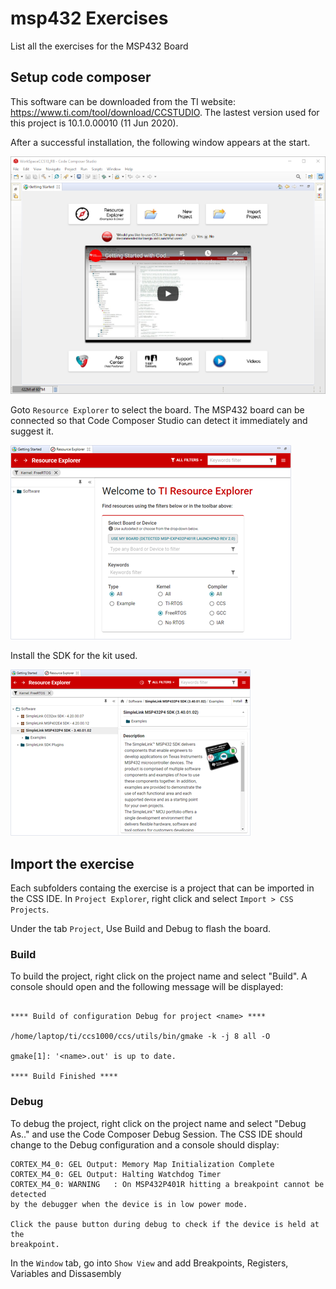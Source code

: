 # msp432 Exercises

List all the exercises for the MSP432 Board

## Setup code composer

This software can be downloaded from the TI website: https://www.ti.com/tool/download/CCSTUDIO. The lastest version used for this project is 10.1.0.00010 (11 Jun 2020).

After a successful installation, the following window appears at the start.

![Starting](doc/step1.png)

Goto `Resource Explorer` to select the board. The MSP432 board can be connected
so that Code Composer Studio can detect it immediately and suggest it.

![Ressource Explorer](doc/step2.png)

Install the SDK for the kit used.

![Install SDK](doc/step3.png)

## Import the exercise

Each subfolders containg the exercise is a project that can be imported in
the CSS IDE. In `Project Explorer`, right click and select
`Import > CSS Projects`.

Under the tab `Project`, Use Build and Debug to flash the board.

### Build
To build the project, right click on the project name and select "Build". A
console should open and the following message will be displayed:

```

**** Build of configuration Debug for project <name> ****

/home/laptop/ti/ccs1000/ccs/utils/bin/gmake -k -j 8 all -O 
 
gmake[1]: '<name>.out' is up to date.

**** Build Finished ****
```

### Debug
To debug the project, right click on the project name and select "Debug As.."
and use the Code Composer Debug Session. The CSS IDE should change to the Debug
configuration and a console should display:

```
CORTEX_M4_0: GEL Output: Memory Map Initialization Complete
CORTEX_M4_0: GEL Output: Halting Watchdog Timer
CORTEX_M4_0: WARNING   : On MSP432P401R hitting a breakpoint cannot be detected
by the debugger when the device is in low power mode.

Click the pause button during debug to check if the device is held at the
breakpoint.
```

In the `Window` tab, go into `Show View` and add Breakpoints, Registers,
Variables and Dissasembly
